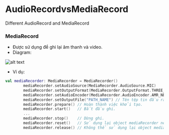 # AudioRecordvsMediaRecord
Different AudioRecord and MediaRecord

### MediaRecord
- Được sử dụng để ghi lại âm thanh và video.
- Diagram:

![alt text](https://developer.android.com/images/mediarecorder_state_diagram.gif)

- Ví dụ:
```Kotlin
val mediaRecorder: MediaRecorder = MediaRecorder()
        mediaRecorder.setAudioSource(MediaRecorder.AudioSource.MIC)
        mediaRecorder.setOutputFormat(MediaRecorder.OutputFormat.THREE_GPP)
        mediaRecorder.setAudioEncoder(MediaRecorder.AudioEncoder.AMR_NB) // Mã hoá âm thanh.
        mediaRecorder.setOutputFile("PATH_NAME") // Tên tệp tin đầu ra.
        mediaRecorder.prepare() // Hoàn thành việc khởi tạo.
        mediaRecorder.start()   // Bắt đầu ghi.
        ...
        mediaRecorder.stop()    // Dừng ghi.
        mediaRecorder.reset()   // Sử dụng lại object mediaRecorder nếu call reset.
        mediaRecorder.release() // Không thể sử dụng lại object mediaRecorder nếu call release.
 ```
